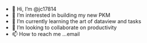 - 👋 Hi, I’m @jc17814
- 👀 I’m interested in building my new PKM
- 🌱 I’m currently learning the art of dataview and tasks
- 💞️ I’m looking to collaborate on productivity
- 📫 How to reach me ...email

<!---
jc17814/jc17814 is a ✨ special ✨ repository because its `README.md` (this file) appears on your GitHub profile.
You can click the Preview link to take a look at your changes.
--->
